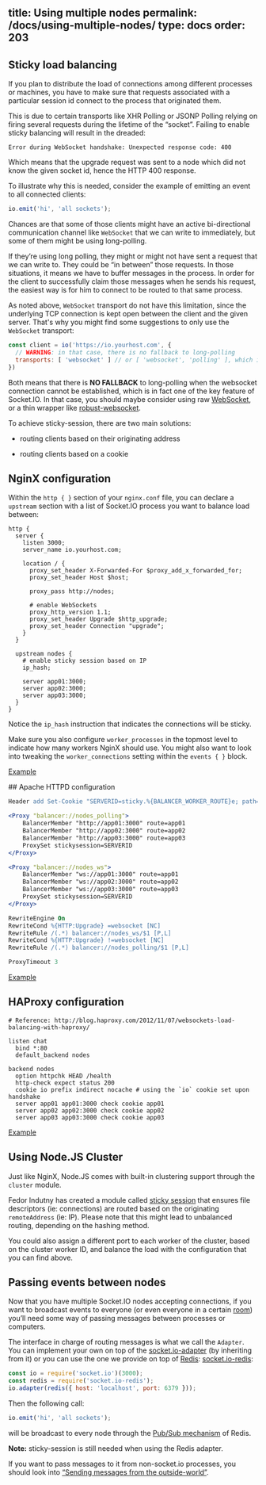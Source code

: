 title: Using multiple nodes
permalink: /docs/using-multiple-nodes/
type: docs
order: 203
---

## Sticky load balancing

If you plan to distribute the load of connections among different processes or machines, you have to make sure that requests associated with a particular session id connect to the process that originated them.

This is due to certain transports like XHR Polling or JSONP Polling relying on firing several requests during the lifetime of the &#8220;socket&#8221;. Failing to enable sticky balancing will result in the dreaded:

```
Error during WebSocket handshake: Unexpected response code: 400
```

Which means that the upgrade request was sent to a node which did not know the given socket id, hence the HTTP 400 response.

To illustrate why this is needed, consider the example of emitting an event to all connected clients:

```js
io.emit('hi', 'all sockets');
```

Chances are that some of those clients might have an active bi-directional communication channel like `WebSocket` that we can write to immediately, but some of them might be using long-polling.

If they&#8217;re using long polling, they might or might not have sent a request that we can write to. They could be &#8220;in between&#8221; those requests. In those situations, it means we have to buffer messages in the process. In order for the client to successfully claim those messages when he sends his request, the easiest way is for him to connect to be routed to that same process.

As noted above, `WebSocket` transport do not have this limitation, since the underlying TCP connection is kept open between the client and the given server. That's why you might find some suggestions to only use the `WebSocket` transport:

```js
const client = io('https://io.yourhost.com', {
  // WARNING: in that case, there is no fallback to long-polling
  transports: [ 'websocket' ] // or [ 'websocket', 'polling' ], which is the same thing
})
```

Both means that there is **NO FALLBACK** to long-polling when the websocket connection cannot be established, which is in fact one of the key feature of Socket.IO. In that case, you should maybe consider using raw [WebSocket](https://developer.mozilla.org/en-US/docs/Web/API/WebSocket), or a thin wrapper like [robust-websocket](https://github.com/appuri/robust-websocket).

To achieve sticky-session, there are two main solutions:

- routing clients based on their originating address

- routing clients based on a cookie


## NginX configuration

Within the `http { }` section of your `nginx.conf` file, you can declare a `upstream` section with a list of Socket.IO process you want to balance load between:

```nginx
http {
  server {
    listen 3000;
    server_name io.yourhost.com;

    location / {
      proxy_set_header X-Forwarded-For $proxy_add_x_forwarded_for;
      proxy_set_header Host $host;

      proxy_pass http://nodes;

      # enable WebSockets
      proxy_http_version 1.1;
      proxy_set_header Upgrade $http_upgrade;
      proxy_set_header Connection "upgrade";
    }
  }

  upstream nodes {
    # enable sticky session based on IP
    ip_hash;

    server app01:3000;
    server app02:3000;
    server app03:3000;
  }
}
```

Notice the `ip_hash` instruction that indicates the connections will be sticky.

Make sure you also configure `worker_processes` in the topmost level to indicate how many workers NginX should use. You might also want to look into tweaking the `worker_connections` setting within the `events { }` block.

[Example](https://github.com/socketio/socket.io/tree/master/examples/cluster-nginx)

## Apache HTTPD configuration

```apache
Header add Set-Cookie "SERVERID=sticky.%{BALANCER_WORKER_ROUTE}e; path=/" env=BALANCER_ROUTE_CHANGED

<Proxy "balancer://nodes_polling">
    BalancerMember "http://app01:3000" route=app01
    BalancerMember "http://app02:3000" route=app02
    BalancerMember "http://app03:3000" route=app03
    ProxySet stickysession=SERVERID
</Proxy>

<Proxy "balancer://nodes_ws">
    BalancerMember "ws://app01:3000" route=app01
    BalancerMember "ws://app02:3000" route=app02
    BalancerMember "ws://app03:3000" route=app03
    ProxySet stickysession=SERVERID
</Proxy>

RewriteEngine On
RewriteCond %{HTTP:Upgrade} =websocket [NC]
RewriteRule /(.*) balancer://nodes_ws/$1 [P,L]
RewriteCond %{HTTP:Upgrade} !=websocket [NC]
RewriteRule /(.*) balancer://nodes_polling/$1 [P,L]

ProxyTimeout 3
```

[Example](https://github.com/socketio/socket.io/tree/master/examples/cluster-httpd)

## HAProxy configuration

```
# Reference: http://blog.haproxy.com/2012/11/07/websockets-load-balancing-with-haproxy/

listen chat
  bind *:80
  default_backend nodes

backend nodes
  option httpchk HEAD /health
  http-check expect status 200
  cookie io prefix indirect nocache # using the `io` cookie set upon handshake
  server app01 app01:3000 check cookie app01
  server app02 app02:3000 check cookie app02
  server app03 app03:3000 check cookie app03
```

[Example](https://github.com/socketio/socket.io/tree/master/examples/cluster-haproxy)

## Using Node.JS Cluster

Just like NginX, Node.JS comes with built-in clustering support through the `cluster` module.

Fedor Indutny has created a module called [sticky session](https://github.com/indutny/sticky-session) that ensures file descriptors (ie: connections) are routed based on the originating `remoteAddress` (ie: IP). Please note that this might lead to unbalanced routing, depending on the hashing method.

You could also assign a different port to each worker of the cluster, based on the cluster worker ID, and balance the load with the configuration that you can find above.


## Passing events between nodes

Now that you have multiple Socket.IO nodes accepting connections, if you want to broadcast events to everyone (or even everyone in a certain [room](/docs/rooms-and-namespaces/#Rooms)) you&#8217;ll need some way of passing messages between processes or computers.

The interface in charge of routing messages is what we call the `Adapter`. You can implement your own on top of the [socket.io-adapter](https://github.com/socketio/socket.io-adapter) (by inheriting from it) or you can use the one we provide on top of [Redis](https://redis.io/): [socket.io-redis](https://github.com/socketio/socket.io-redis):

```js
const io = require('socket.io')(3000);
const redis = require('socket.io-redis');
io.adapter(redis({ host: 'localhost', port: 6379 }));
```

Then the following call:

```js
io.emit('hi', 'all sockets');
```

will be broadcast to every node through the [Pub/Sub mechanism](https://redis.io/topics/pubsub) of Redis.

**Note:** sticky-session is still needed when using the Redis adapter.

If you want to pass messages to it from non-socket.io processes, you should look into [&#8220;Sending messages from the outside-world&#8221;](/docs/rooms-and-namespaces/#Sending-messages-from-the-outside-world).
